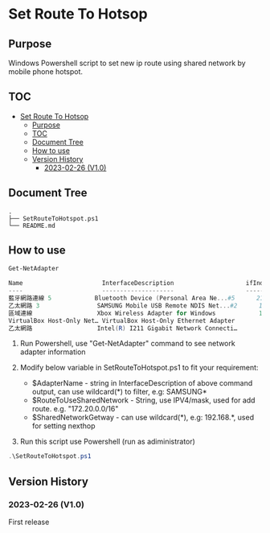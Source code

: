 # Set Route To Hotsop

## Purpose

Windows Powershell script to set new ip route using shared network by mobile phone hotspot.

## TOC

- [Set Route To Hotsop](#set-route-to-hotsop)
  - [Purpose](#purpose)
  - [TOC](#toc)
  - [Document Tree](#document-tree)
  - [How to use](#how-to-use)
  - [Version History](#version-history)
    - [2023-02-26 (V1.0)](#2023-02-26-v10)

## Document Tree

```text
.
├── SetRouteToHotspot.ps1
└── README.md
```

## How to use

```powershell
Get-NetAdapter

Name                      InterfaceDescription                    ifIndex Status       MacAddress             LinkSpeed
----                      --------------------                    ------- ------       ----------             ---------
藍牙網路連線 5            Bluetooth Device (Personal Area Ne...#5      21 Disconnected ??-??-??-??-??-??         3 Mbps
乙太網路 3                SAMSUNG Mobile USB Remote NDIS Net...#2      18 Up           ??-??-??-??-??-??     426.0 Mbps
區域連線                  Xbox Wireless Adapter for Windows            12 Up           ??-??-??-??-??-??       150 Mbps
VirtualBox Host-Only Net… VirtualBox Host-Only Ethernet Adapter         9 Up           ??-??-??-??-??-??         1 Gbps
乙太網路                  Intel(R) I211 Gigabit Network Connecti…       3 Up           ??-??-??-??-??-??         1 Gbps
```

1. Run Powershell, use "Get-NetAdapter" command to see network adapter information

2. Modify below variable in SetRouteToHotspot.ps1 to fit your requirement:
   - $AdapterName - string in InterfaceDescription of above command output, can use wildcard(\*) to filter, e.g: SAMSUNG\*
   - $RouteToUseSharedNetwork -  String, use IPV4/mask, used for add route. e.g. "172.20.0.0/16"
   - $SharedNetworkGetway - can use wildcard(\*), e.g: 192.168.\*, used for setting nexthop

3. Run this script use Powershell (run as adiministrator)

```Powershell
.\SetRouteToHotspot.ps1
```

## Version History

### 2023-02-26 (V1.0)

First release
